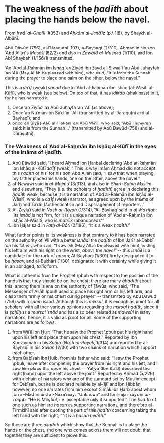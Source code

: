 
# The weakness of the _ḥadīth_ about placing the hands below the navel.

From _Irwāʾ al-Ghalīl_ (#353) and _Aḥkām al-Janāʾiz_ (p.\ 118), by Shaykh al-Albānī.

Abū Dāwūd (756), al-Dāraquṭnī (107), a-Bayhaqi (2/310), Aḥmad in his son ʿAbd Allāh's _Masāʾil_ (62/2) and also in _Zawāʾid al-Musnad_ (1/110), and Ibn Abī Shaybah (1/156/1) transmitted:

ʿAn ʿAbd al-Raḥmān ibn Isḥāq ʿan Ziyād ibn Zayd al-Siwaa'i ʿan Abū Juhayfah ʿan ʿAli (May Allāh be pleased with him), who said, “It is from the Sunnah during the prayer to place one palm on the other, below the navel.”

This is a _ḍaʿīf_ (weak) _sanad_ due to ʿAbd al-Raḥmān ibn Isḥāq (al-Wasiti al-Kūfī), who is weak (see below). On top of that, it has _idtirāb_ (shakiness) in it, for he has narrated it:

1. Once ʿan Ziyād ʿan Abū Juhayfa ʿan ʿAlī (as above);
2. Once ʿan Nuʿmān ibn Saʿd ʿan ʿAlī (transmitted by al-Dāraquṭnī and al-Bayhaqī); and
3. once ʿan Siyās Abū al-Ḥakam ʿan Abū Wā'il, who said, “Abū Hurayrah said: It is from the Sunnah...” (transmitted by Abū Dāwūd (758) and al-Dāraquṭnī).

### The Weakness of ʿAbd al-Raḥmān ibn Isḥāq al-Kūfī in the eyes of the Imāms of Ḥadīth.

1. Abū Dāwūd said, “I heard Aḥmad ibn Ḥanbal declaring ʿAbd ar-Raḥmān ibn Isḥāq al-Kūfī _daʿīf_ (weak).” This is why Imām Aḥmad did not accept this _ḥadīth_ of his, for his son ʿAbd Allāh said, “I saw that when praying, my father placed his hands, one on the other, above the navel.”
2. al-Nawawī said in _al-Majmūʿ_ (3/313), and also in _Sharḥ Ṣaḥīḥ Muslim_ and elsewhere, “They (i.e. the scholars of _ḥadīth_) agree in declaring this _ḥadīth_ weak, because it is a narration of ʿAbd al-Raḥmān ibn Isḥāq al-Wāsitī, who is a _daʿīf_ (weak) narrator, as agreed upon by the Imāms of Jarḥ and Taʿdīl (Authentication and Disparagement of reporters).”
3. Al-Zaylaʿī said in _Naṣb al-Rāyah_ (1/314), “Al-Bayhaqī said in _al-Maʿrifah_: ‘Its _isnād_ is not firm, for it is a unique narration of ʿAbd ar-Raḥmān ibn Isḥāq al-Wāsitī, who is _matrūk_ (abandoned).’”
4. Ibn Ḥajar said in _Fatḥ al-Bārī_ (2/186), “It is a weak _ḥadīth_.”

What further points to its weakness is that contrary to it has been narrated on the authority of ʿAli with a better _isnād_: the _ḥadīth_ of Ibn Jarīr al-Dabbī _ʿan_ his father, who said, “I saw ʿAli (May Allāh be pleased with him) holding his left arm with his right on the wrist, _above the navel_” -- this _isnād_ is a candidate for the rank of _ḥasan_; Al-Bayhaqī (1/301) firmly designated it to be _ḥasan_, and al-Bukhārī (1/301) designated it with certainty while giving it in an abridged, _taʿlīq_ form.

What is authentic from the Prophet \pbuh with respect to the position of the hands is that they should be on the chest; there are many _aḥādīth_ about this, among them is one on the authority of Ṭāwūs, who said, “The Messenger of Allāh \pbuh used to place his right arm on his left arm, and clasp them firmly on his chest during prayer” -- transmitted by Abū Dāwūd (759) with a _ṣaḥīḥ isnād_. Although this is _mursal_, it is enough as proof for all scholars, with all their various opinions regarding the _mursal ḥadīth_, since it is _ṣaḥīḥ_ as a _mursal isnād_ and has also been related as _mawsūl_ in many narrations; hence, it is valid as proof for all. Some of the supporting narrations are as follows:

1. from Wāʾil ibn Ḥujr: “That he saw the Prophet \pbuh put his right hand upon his left and place them upon his chest.” Reported by Ibn Khuzaymah in his _Ṣaḥīḥ_ (_Naṣb al-Rāyah_, 1/314) and reported by al-Bayhaqī in his _Sunan_ (2/30) with two chains of narration which support each other.
2. from Qabīsah ibn Ḥulb, from his father who said: “I saw the Prophet \pbuh, leave after completing the prayer from his right and his left, and I saw him place this upon his chest -- Yaḥyā (Ibn Saʿīd) described the right (hand) upon the left above the joint.” Reported by Aḥmad (5/226) with a chain of narrators who are of the standard set by Muslim except for Qabīsah, but he is declared reliable by al-ʿIjlī and Ibn Ḥibbān; however, no one narrates from him except Simāk ibn Ḥarb about whom Ibn al-Madīnī and al-Nasāʾī say: “Unknown” and Ibn Ḥajar says in _al-Taqrīb_: “He is _Maqbūl_, i.e. acceptable only if supported.” The _ḥadīth_ of one such as him are _ḥasan_ as supporting narrations, and therefore al-Tirmidhī said after quoting the part of this _ḥadīth_ concerning taking the left hand with the right, “"It is a _ḥasan ḥadīth_.”

So these are three _aḥādīth_ which show that the Sunnah is to place the hands on the chest, and one who comes across them will not doubt that together they are sufficient to prove this.


